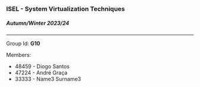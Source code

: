 ### ISEL - System Virtualization Techniques
##### Autumn/Winter 2023/24
----

Group Id: **G10**

Members:
 - 48459 - Diogo Santos
 - 47224 - André Graça
 - 33333 - Name3 Surname3
